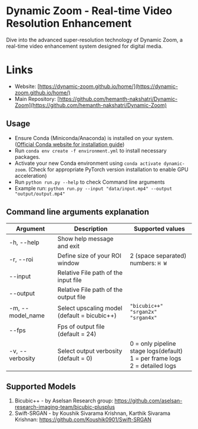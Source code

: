 # Dynamic Zoom - Real-time Video Resolution Enhancement

Dive into the advanced super-resolution technology of Dynamic Zoom, a real-time video enhancement system designed for digital media.

# Links

- Website: [https://dynamic-zoom.github.io/home/](https://dynamic-zoom.github.io/home/)
- Main Repository: [https://github.com/hemanth-nakshatri/Dynamic-Zoom](https://github.com/hemanth-nakshatri/Dynamic-Zoom)

## Usage

- Ensure Conda (Miniconda/Anaconda) is installed on your system. ([Official Conda website for installation guide](https://conda.io/projects/conda/en/latest/user-guide/install/index.html))
- Run `conda env create -f environment.yml` to install necessary packages.
- Activate your new Conda environment using `conda activate dynamic-zoom`. (Check for appropriate PyTorch version installation to enable GPU acceleration)
- Run `python run.py --help` to check Command line arguments
- Example run: `python run.py --input "data/input.mp4" --output "output/output.mp4"`

## Command line arguments explanation

| Argument         | Description                                  | Supported values                                                                     |
| ---------------- | -------------------------------------------- | ------------------------------------------------------------------------------------ |
| -h, --help       | Show help message and exit                   |                                                                                      |
| -r, --roi        | Define size of your ROI window               | 2 (space separated) numbers: `H W`                                                   |
| --input          | Relative File path of the input file         |                                                                                      |
| --output         | Relative File path of the output file        |                                                                                      |
| -m, --model_name | Select upscaling model (default = bicubic++) | `"bicubic++"` <br> `"srgan2x"` <br> `"srgan4x"`                                      |
| --fps            | Fps of output file (default = 24)            |                                                                                      |
| -v, --verbosity  | Select output verbosity (default = 0)        | 0 = only pipeline stage logs(default) <br> 1 = per frame logs <br> 2 = detailed logs |

## Supported Models

1. Bicubic++ - by Aselsan Research group: https://github.com/aselsan-research-imaging-team/bicubic-plusplus
2. Swift-SRGAN - by Koushik Sivarama Krishnan, Karthik Sivarama Krishnan: https://github.com/Koushik0901/Swift-SRGAN
